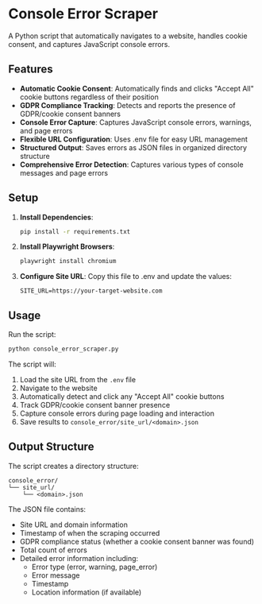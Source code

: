 # Console Error Scraper

A Python script that automatically navigates to a website, handles cookie consent, and captures JavaScript console errors.

## Features

- **Automatic Cookie Consent**: Automatically finds and clicks "Accept All" cookie buttons regardless of their position
- **GDPR Compliance Tracking**: Detects and reports the presence of GDPR/cookie consent banners
- **Console Error Capture**: Captures JavaScript console errors, warnings, and page errors
- **Flexible URL Configuration**: Uses .env file for easy URL management
- **Structured Output**: Saves errors as JSON files in organized directory structure
- **Comprehensive Error Detection**: Captures various types of console messages and page errors

## Setup

1. **Install Dependencies**:
   ```bash
   pip install -r requirements.txt
   ```

2. **Install Playwright Browsers**:
   ```bash
   playwright install chromium
   ```

3. **Configure Site URL**:
   Copy this file to .env and update the values:
   ```
   SITE_URL=https://your-target-website.com
   ```

## Usage

Run the script:
```bash
python console_error_scraper.py
```

The script will:
1. Load the site URL from the `.env` file
2. Navigate to the website
3. Automatically detect and click any "Accept All" cookie buttons
4. Track GDPR/cookie consent banner presence
5. Capture console errors during page loading and interaction
6. Save results to `console_error/site_url/<domain>.json`

## Output Structure

The script creates a directory structure:
```
console_error/
└── site_url/
    └── <domain>.json
```

The JSON file contains:
- Site URL and domain information
- Timestamp of when the scraping occurred
- GDPR compliance status (whether a cookie consent banner was found)
- Total count of errors
- Detailed error information including:
  - Error type (error, warning, page_error)
  - Error message
  - Timestamp
  - Location information (if available)
